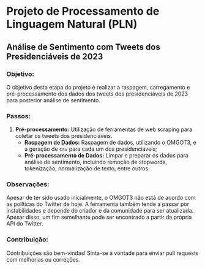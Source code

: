 # Projeto de Processamento de Linguagem Natural (PLN)

## Análise de Sentimento com Tweets dos Presidenciáveis de 2023

### Objetivo:
O objetivo desta etapa do projeto é realizar a raspagem, carregamento e pré-processamento dos dados dos tweets dos presidenciáveis de 2023 para posterior análise de sentimento.

### Passos:
1. **Pré-processamento:** Utilização de ferramentas de web scraping para coletar os tweets dos presidenciáveis.
    - **Raspagem de Dados:** Raspagem de dados, utilizando o OMGOT3, e a geração de ```csv``` para cada um dos presidenciáveis;
    - **Pré-processamento de Dados:** Limpar e preparar os dados para análise de sentimento, incluindo remoção de stopwords, tokenização, normalização de texto, entre outros.

### Observações:
Apesar de ter sido usado inicialmente, o OMGOT3 não está de acordo com as políticas do Twitter de hoje. A ferramenta também tende a passar por instabilidades e depende do criador e da comunidade para ser atualizada. Apesar disso, um fim semelhante pode ser encontrado a partir da própria API do Twitter.

### Contribuição:
Contribuições são bem-vindas! Sinta-se à vontade para enviar pull requests com melhorias ou correções.
